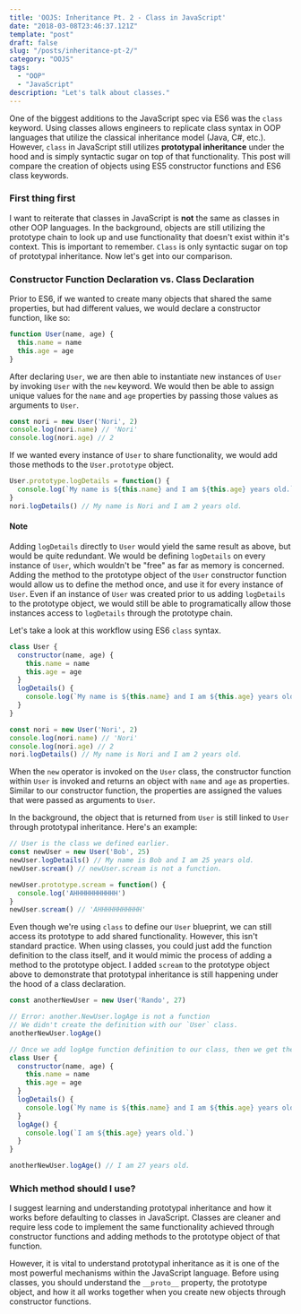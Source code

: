 ```yaml
---
title: 'OOJS: Inheritance Pt. 2 - Class in JavaScript'
date: "2018-03-08T23:46:37.121Z"
template: "post"
draft: false
slug: "/posts/inheritance-pt-2/"
category: "OOJS"
tags:
  - "OOP"
  - "JavaScript"
description: "Let's talk about classes."
---
```


One of the biggest additions to the JavaScript spec via ES6 was the `class` keyword. Using classes allows engineers to replicate class syntax in OOP languages that utilize the classical inheritance model (Java, C#, etc.). However, `class` in JavaScript still utilizes **prototypal inheritance** under the hood and is simply syntactic sugar on top of that functionality. This post will compare the creation of objects using ES5 constructor functions and ES6 class keywords.

### First thing first

I want to reiterate that classes in JavaScript is **not** the same as classes in other OOP languages. In the background, objects are still utilizing the prototype chain to look up and use functionality that doesn't exist within it's context. This is important to remember. `Class` is only syntactic sugar on top of prototypal inheritance. Now let's get into our comparison.

### Constructor Function Declaration vs. Class Declaration

Prior to ES6, if we wanted to create many objects that shared the same properties, but had different values, we would declare a constructor function, like so:

```javascript
function User(name, age) {
  this.name = name
  this.age = age
}
```

After declaring `User`, we are then able to instantiate new instances of `User` by invoking `User` with the `new` keyword. We would then be able to assign unique values for the `name` and `age` properties by passing those values as arguments to `User`.

```javascript
const nori = new User('Nori', 2)
console.log(nori.name) // 'Nori'
console.log(nori.age) // 2
```

If we wanted every instance of `User` to share functionality, we would add those methods to the `User.prototype` object.

```javascript
User.prototype.logDetails = function() {
  console.log(`My name is ${this.name} and I am ${this.age} years old.`)
}
nori.logDetails() // My name is Nori and I am 2 years old.
```

#### Note

Adding `logDetails` directly to `User` would yield the same result as above, but would be quite redundant. We would be defining `logDetails` on every instance of `User`, which wouldn't be "free" as far as memory is concerned. Adding the method to the prototype object of the `User` constructor function would allow us to define the method once, and use it for every instance of `User`. Even if an instance of `User` was created prior to us adding `logDetails` to the prototype object, we would still be able to programatically allow those instances access to `logDetails` through the prototype chain.

Let's take a look at this workflow using ES6 `class` syntax.

```javascript
class User {
  constructor(name, age) {
    this.name = name
    this.age = age
  }
  logDetails() {
    console.log(`My name is ${this.name} and I am ${this.age} years old.`)
  }
}

const nori = new User('Nori', 2)
console.log(nori.name) // 'Nori'
console.log(nori.age) // 2
nori.logDetails() // My name is Nori and I am 2 years old.
```

When the `new` operator is invoked on the `User` class, the constructor function within `User` is invoked and returns an object with `name` and `age` as properties. Similar to our constructor function, the properties are assigned the values that were passed as arguments to `User`.

In the background, the object that is returned from `User` is still linked to `User` through prototypal inheritance. Here's an example:

```javascript
// User is the class we defined earlier.
const newUser = new User('Bob', 25)
newUser.logDetails() // My name is Bob and I am 25 years old.
newUser.scream() // newUser.scream is not a function.

newUser.prototype.scream = function() {
  console.log('AHHHHHHHHHHH')
}
newUser.scream() // 'AHHHHHHHHHHH'
```

Even though we're using `class` to define our `User` blueprint, we can still access its prototype to add shared functionality. However, this isn't standard practice. When using classes, you could just add the function definition to the class itself, and it would mimic the process of adding a method to the prototype object. I added `scream` to the prototype object above to demonstrate that prototypal inheritance is still happening under the hood of a class declaration.

```javascript
const anotherNewUser = new User('Rando', 27)

// Error: another.NewUser.logAge is not a function
// We didn't create the definition with our `User` class.
anotherNewUser.logAge()

// Once we add logAge function definition to our class, then we get the desired results.
class User {
  constructor(name, age) {
    this.name = name
    this.age = age
  }
  logDetails() {
    console.log(`My name is ${this.name} and I am ${this.age} years old.`)
  }
  logAge() {
    console.log(`I am ${this.age} years old.`)
  }
}

anotherNewUser.logAge() // I am 27 years old.
```

### Which method should I use?

I suggest learning and understanding prototypal inheritance and how it works before defaulting to classes in JavaScript. Classes are cleaner and require less code to implement the same functionality achieved through constructor functions and adding methods to the prototype object of that function.

However, it is vital to understand prototypal inheritance as it is one of the most powerful mechanisms within the JavaScript language. Before using classes, you should understand the `__proto__` property, the prototype object, and how it all works together when you create new objects through constructor functions.
